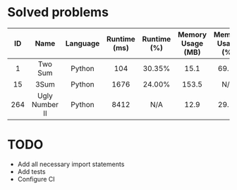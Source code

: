 # Solved problems

|  ID |      Name      | Language | Runtime (ms) | Runtime (%) | Memory Usage (MB) | Memory Usage (%) |
| :-: | :------------: | :------: | :----------: | :---------: | :---------------: | :--------------: |
|  1  |     Two Sum    |  Python  |      104     |    30.35%   |        15.1       |       69.92      |
|  15 |      3Sum      |  Python  |     1676     |    24.00%   |       153.5       |        N/A       |
| 264 | Ugly Number II |  Python  |     8412     |     N/A     |        12.9       |       29.38      |

# TODO

-   Add all necessary import statements
-   Add tests
-   Configure CI
